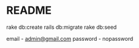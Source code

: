 # README
 rake db:create
 rails db:migrate
 rake db:seed
 
 email - admin@gmail.com
 password - nopassword
